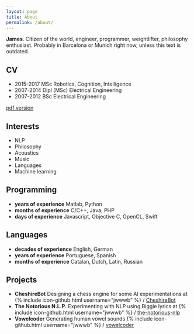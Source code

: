 ```yaml
---
layout: page
title: About
permalink: /about/
---
```


**James**. Citizen of the world, engineer, programmer, weightlifter, philosophy enthusiast. Probably in Barcelona or Munich right now, unless this text is outdated.

## CV
* 2015-2017 MSc Robotics, Cognition, Intelligence
* 2007-2014 Dipl (MSc) Electrical Engineering
* 2007-2012 BSc Electrical Engineering

[pdf version](/test.pdf)

## Interests
* NLP
* Philosophy
* Acoustics
* Music
* Languages
* Machine learning

## Programming 
* **years of experience** Matlab, Python
* **months of experience** C/C++, Java, PHP
* **days of experience** Javascript, Objective C, OpenCL, Swift

## Languages
* **decades of experience** English, German 
* **years of experience** Portuguese, Spanish 
* **months of experience** Catalan, Dutch, Latin, Russian

## Projects
* **CheshireBot** Designing a chess engine for some AI experimentations at
{% include icon-github.html username="jwwwb" %} /
[CheshireBot](https://github.com/jwwwb/CheshireBot)
* **The Notorious N.L.P.** Experimenting with NLP using Biggie lyrics at
{% include icon-github.html username="jwwwb" %} /
[the-notorious-nlp](https://github.com/jwwwb/the-notorious-nlp)
* **Vowelcoder** Generating human vowel sounds
{% include icon-github.html username="jwwwb" %} /
[vowelcoder](https://github.com/jwwwb/vowelcoder)